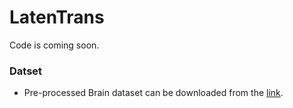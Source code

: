 # LatenTrans

Code is coming soon.


### Datset
- Pre-processed Brain dataset can be downloaded from the [link](https://drive.google.com/file/d/10N1VmbuVZat6oZSrLwKFsyioFcQ7tcpL/view).
